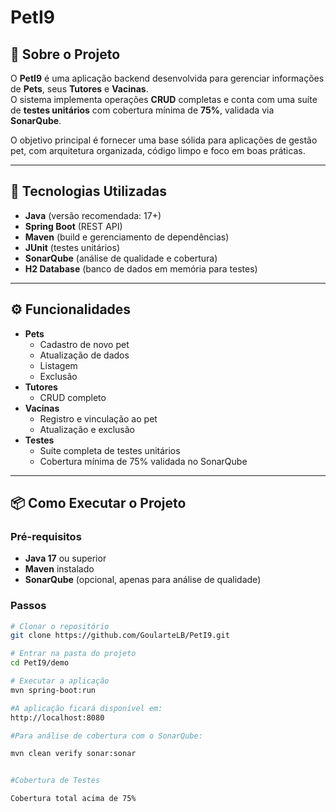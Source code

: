 # PetI9

## 📌 Sobre o Projeto
O **PetI9** é uma aplicação backend desenvolvida para gerenciar informações de **Pets**, seus **Tutores** e **Vacinas**.  
O sistema implementa operações **CRUD** completas e conta com uma suíte de **testes unitários** com cobertura mínima de **75%**, validada via **SonarQube**.

O objetivo principal é fornecer uma base sólida para aplicações de gestão pet, com arquitetura organizada, código limpo e foco em boas práticas.

---

## 🚀 Tecnologias Utilizadas
- **Java** (versão recomendada: 17+)
- **Spring Boot** (REST API)
- **Maven** (build e gerenciamento de dependências)
- **JUnit** (testes unitários)
- **SonarQube** (análise de qualidade e cobertura)
- **H2 Database** (banco de dados em memória para testes)


---

## ⚙️ Funcionalidades
- **Pets**
  - Cadastro de novo pet
  - Atualização de dados
  - Listagem
  - Exclusão
- **Tutores**
  - CRUD completo
- **Vacinas**
  - Registro e vinculação ao pet
  - Atualização e exclusão
- **Testes**
  - Suíte completa de testes unitários
  - Cobertura mínima de 75% validada no SonarQube

---

## 📦 Como Executar o Projeto

### Pré-requisitos
- **Java 17** ou superior
- **Maven** instalado
- **SonarQube** (opcional, apenas para análise de qualidade)

### Passos
```bash
# Clonar o repositório
git clone https://github.com/GoularteLB/PetI9.git

# Entrar na pasta do projeto
cd PetI9/demo

# Executar a aplicação
mvn spring-boot:run

#A aplicação ficará disponível em:
http://localhost:8080

#Para análise de cobertura com o SonarQube:

mvn clean verify sonar:sonar


#Cobertura de Testes

Cobertura total acima de 75%



